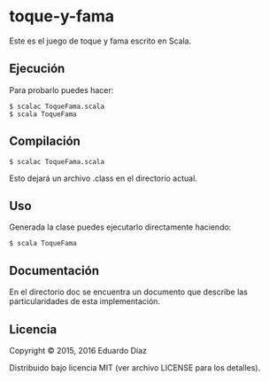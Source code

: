 # toque-y-fama

Este es el juego de toque y fama escrito en Scala.

## Ejecución

Para probarlo puedes hacer:

	$ scalac ToqueFama.scala
	$ scala ToqueFama

## Compilación

 	$ scalac ToqueFama.scala

Esto dejará un archivo .class en el directorio actual.

## Uso

Generada la clase puedes ejecutarlo directamente haciendo:

	$ scala ToqueFama


## Documentación

En el directorio doc se encuentra un documento que describe las particularidades de esta implementación.

## Licencia

Copyright © 2015, 2016 Eduardo Díaz

Distribuido bajo licencia MIT (ver archivo LICENSE para los detalles).